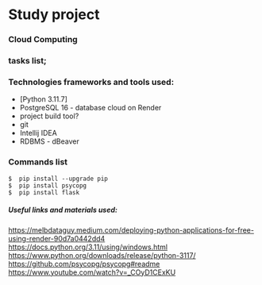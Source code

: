 # Study project
### Cloud Computing
### tasks list;

### Technologies frameworks and tools used:
- [Python 3.11.7] 
- PostgreSQL 16 - database cloud on Render 
- project build tool?
- git
- Intellij IDEA
- RDBMS - dBeaver

### Commands list

  ```
  $  pip install --upgrade pip
  $  pip install psycopg        
  $  pip install flask             
  
  ```

##### Useful links and materials used:
 https://melbdataguy.medium.com/deploying-python-applications-for-free-using-render-90d7a0442dd4
 https://docs.python.org/3.11/using/windows.html
 https://www.python.org/downloads/release/python-3117/
 https://github.com/psycopg/psycopg#readme
 https://www.youtube.com/watch?v=_COyD1CExKU